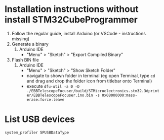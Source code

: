 # Installation instructions without install STM32CubeProgrammer

1. Follow the regular guide, install Arduino (or VSCode - instructions missing)
2. Generate a binary
    1. Arduino IDE
        - "Menu" > "Sketch" > "Export Compiled Binary"
3. Flash BIN file
    1. Arduino IDE
        -  "Menu" > "Sketch" > "Show Sketch Folder"
        - navigate to shown folder in terminal (eg open Terminal, type `cd ` and drag and drop the folder icon from titlebar onto Terminal)
        - execute `dfu-util -a 0 -D ./EBBTelescopeFocuser/build/STMicroelectronics.stm32.3dprinter/EBBTelescopeFocuser.ino.bin -s 0x08000000:mass-erase:force:leave`

# List USB devices

`system_profiler SPUSBDataType`
